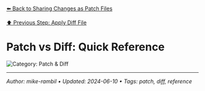 [⬅️ Back to Sharing Changes as Patch Files](./sharing-changes-as-patch-files.md)

[⬆️ Previous Step: Apply Diff File](./apply-diff-file.md)

# Patch vs Diff: Quick Reference


![Category: Patch & Diff](https://img.shields.io/badge/Category-Patch%20%26%20Diff-blue)

---

_Author: mike-rambil • Updated: 2024-06-10 • Tags: patch, diff, reference_
